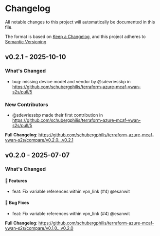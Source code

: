# Changelog

All notable changes to this project will automatically be documented in this file.

The format is based on [Keep a Changelog](https://keepachangelog.com/en/1.0.0/), and this project adheres to [Semantic Versioning](https://semver.org/spec/v2.0.0.html).

## v0.2.1 - 2025-10-10

### What's Changed

* bug: missing device model and vendor by @sdevriessbp in https://github.com/schubergphilis/terraform-azure-mcaf-vwan-s2s/pull/5

### New Contributors

* @sdevriessbp made their first contribution in https://github.com/schubergphilis/terraform-azure-mcaf-vwan-s2s/pull/5

**Full Changelog**: https://github.com/schubergphilis/terraform-azure-mcaf-vwan-s2s/compare/v0.2.0...v0.2.1

## v0.2.0 - 2025-07-07

### What's Changed

#### 🚀 Features

* feat: Fix variable references within vpn_link (#4) @esanwit

#### 🐛 Bug Fixes

* feat: Fix variable references within vpn_link (#4) @esanwit

**Full Changelog**: https://github.com/schubergphilis/terraform-azure-mcaf-vwan-s2s/compare/v0.1.0...v0.2.0

